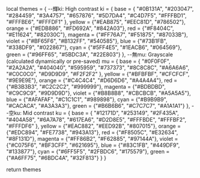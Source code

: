 local themes = {
  --輝ki: High contrast
  ki = {
    base = {
      "#0B131A", "#203047", "#284459", "#3A4757", "#657876", "#5D7DA4", "#C4D7F5", "#FFFBD1", "#FFFBE6", "#FFFDF1"
    },
    yellow = {"#EAB875", "#EEC81D", "#786502"},
    orange = {"#EDB886", "#FD692A", "#842A03"},
    red = {"#F8404C", "#E11624", "#82030C"},
    magenta = {"#FF76A7", "#F51875", "#87033B"},
    violet = {"#BF65F6", "#B132FF", "#540585"},
    blue = {"#73B1FB", "#338DF9", "#022867"},
    cyan = {"#5FF4E5", "#1EACB6", "#064569"},
    green = {"#96FF65", "#5BDC3A", "#22E803"}
  },
  --無mu: Grayscale (calculated dynamically or pre-saved)
  mu = {
    base = {
      "#0F0F0F", "#2A2A2A", "#404040", "#595959", "#737373", "#8C8C8C", "#A6A6A6", "#C0C0C0", "#D9D9D9", "#F2F2F2"
    },
    yellow = {"#BFBFBF", "#CFCFCF", "#9E9E9E"},
    orange = {"#C4C4C4", "#D6D6D6", "#A4A4A4"},
    red = {"#B3B3B3", "#C2C2C2", "#999999"},
    magenta = {"#BDBDBD", "#C9C9C9", "#9D9D9D"},
    violet = {"#B8B8B8", "#CBCBCB", "#A5A5A5"},
    blue = {"#AFAFAF", "#C1C1C1", "#989898"},
    cyan = {"#B9B9B9", "#CACACA", "#A3A3A3"},
    green = {"#B6B6B6", "#C7C7C7", "#A1A1A1"}
  },
  --空ku: Mid contrast
  ku = {
    base = {
      "#12171D", "#253149", "#2F435A", "#404A58", "#6A7A78", "#617EA6", "#D2D8E5", "#FFFBDE", "#FFFBF2", "#FFFDF6"
    },
    yellow = {"#EAC882", "#EED92B", "#807015"},
    orange = {"#EDC894", "#FE7738", "#943A13"},
    red = {"#F8505C", "#E32634", "#8F131D"},
    magenta = {"#FF86B2", "#F62885", "#97144A"},
    violet = {"#C075F6", "#BF3CFF", "#621695"},
    blue = {"#83C1FB", "#449DF9", "#133877"},
    cyan = {"#6FF5F5", "#2FBDC6", "#175579"},
    green = {"#A6FF75", "#6BDC4A", "#32F813"}
  }
}

return themes
